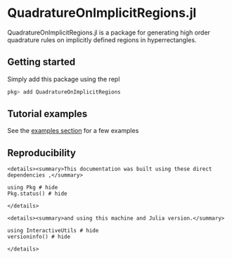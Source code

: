 # QuadratureOnImplicitRegions.jl

QuadratureOnImplicitRegions.jl is a package for generating high order quadrature rules on implicitly defined regions in hyperrectangles. 





## Getting started 

Simply add this package using the repl

```julia
pkg> add QuadratureOnImplicitRegions
```

## Tutorial examples

See the [examples section](examples.md) for a few examples



## Reproducibility

```@raw html
<details><summary>This documentation was built using these direct dependencies ,</summary>
```

```@example
using Pkg # hide
Pkg.status() # hide
```

```@raw html
</details>
```

```@raw html
<details><summary>and using this machine and Julia version.</summary>
```

```@example
using InteractiveUtils # hide
versioninfo() # hide
```

```@raw html
</details>
```
